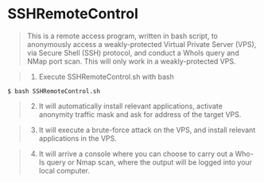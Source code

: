 # SSHRemoteControl
> This is a remote access program, written in bash script, to anonymously access a weakly-protected Virtual Private Server (VPS), via Secure Shell (SSH) protocol, and conduct a WhoIs query and NMap port scan. This will only work in a weakly-protected VPS.

> 1. Execute SSHRemoteControl.sh with bash

    $ bash SSHRemoteControl.sh

>  2. It will automatically install relevant applications, activate anonymity traffic mask and ask for address of the target VPS.

>  3. It will execute a brute-force attack on the VPS, and install relevant applications in the VPS.

>  4. It will arrive a console where you can choose to carry out a Who-Is query or Nmap scan, where the output will be logged into your local computer.
